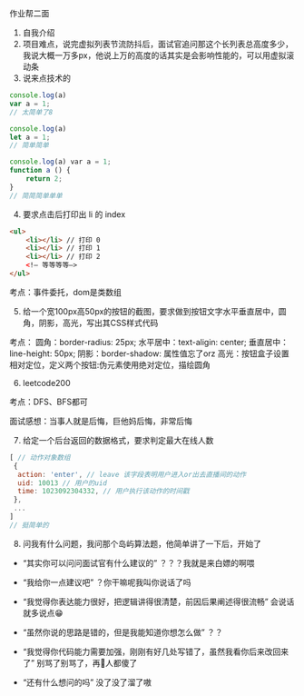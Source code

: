 作业帮二面

1. 自我介绍
2. 项目难点，说完虚拟列表节流防抖后，面试官追问那这个长列表总高度多少，我说大概一万多px，他说上万的高度的话其实是会影响性能的，可以用虚拟滚动条
3. 说来点技术的 

```javascript
console.log(a)
var a = 1;
// 太简单了8

console.log(a)
let a = 1;
// 简单简单

console.log(a) var a = 1;
function a () {
    return 2;
}
// 简简简单单单
```


4. 要求点击后打印出 li 的 index

```html
<ul>
	<li></li> // 打印 0
	<li></li> // 打印 1
	<li></li> // 打印 2
	<!— 等等等等—>
</ul>
```


考点：事件委托，dom是类数组

5. 给一个宽100px高50px的按钮的截图，要求做到按钮文字水平垂直居中，圆角，阴影，高光，写出其CSS样式代码

考点： 
圆角：border-radius: 25px;
水平居中：text-aligin: center;
垂直居中：line-height: 50px;
阴影：border-shadow: 属性值忘了orz
高光：按钮盒子设置相对定位，定义两个按钮:伪元素使用绝对定位，描绘圆角

6. leetcode200

考点：DFS、BFS都可

面试感想：当事人就是后悔，巨他妈后悔，非常后悔

7. 给定一个后台返回的数据格式，要求判定最大在线人数

```javascript
[ // 动作对象数组
 {
  action: 'enter', // leave 该字段表明用户进入or出去直播间的动作
  uid: 10013 // 用户的uid
  time: 1023092304332, // 用户执行该动作的时间戳
 },
 ...
]
// 挺简单的
```

8. 问我有什么问题，我问那个岛屿算法题，他简单讲了一下后，开始了

* “其实你可以问问面试官有什么建议的”        ？？？我就是来白嫖的啊喂

* “我给你一点建议吧”        ？你干嘛呢我叫你说话了吗

* “我觉得你表达能力很好，把逻辑讲得很清楚，前因后果阐述得很流畅”        会说话就多说点😁

* “虽然你说的思路是错的，但是我能知道你想怎么做”         ？？

* “我觉得你代码能力需要加强，刚刚有好几处写错了，虽然我看你后来改回来了”         别骂了别骂了，再🐎人都傻了

* “还有什么想问的吗”         没了没了溜了嗷
